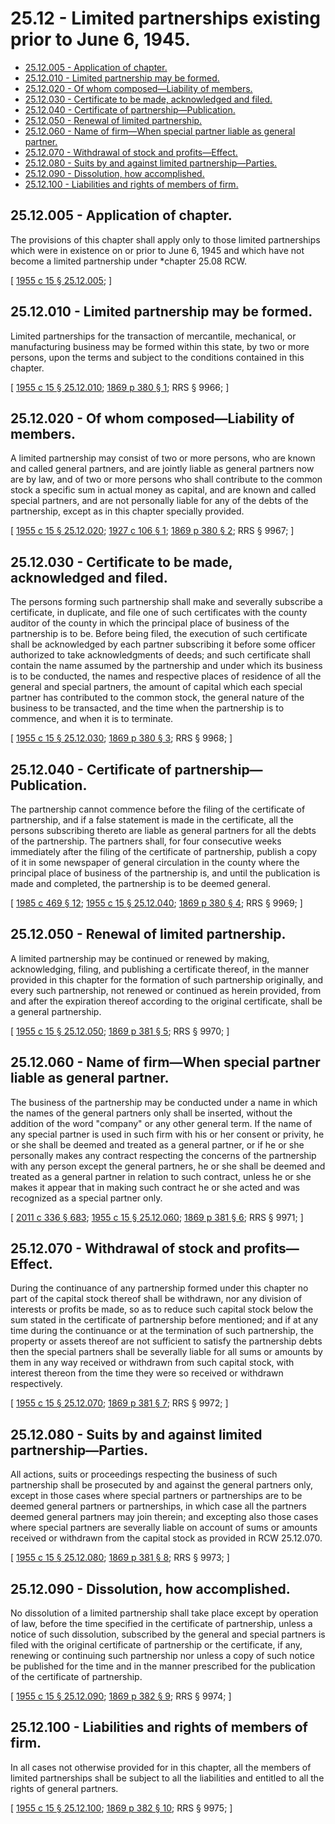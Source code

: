 # 25.12 - Limited partnerships existing prior to June 6, 1945.
* [25.12.005 - Application of chapter.](#2512005---application-of-chapter)
* [25.12.010 - Limited partnership may be formed.](#2512010---limited-partnership-may-be-formed)
* [25.12.020 - Of whom composed—Liability of members.](#2512020---of-whom-composedliability-of-members)
* [25.12.030 - Certificate to be made, acknowledged and filed.](#2512030---certificate-to-be-made-acknowledged-and-filed)
* [25.12.040 - Certificate of partnership—Publication.](#2512040---certificate-of-partnershippublication)
* [25.12.050 - Renewal of limited partnership.](#2512050---renewal-of-limited-partnership)
* [25.12.060 - Name of firm—When special partner liable as general partner.](#2512060---name-of-firmwhen-special-partner-liable-as-general-partner)
* [25.12.070 - Withdrawal of stock and profits—Effect.](#2512070---withdrawal-of-stock-and-profitseffect)
* [25.12.080 - Suits by and against limited partnership—Parties.](#2512080---suits-by-and-against-limited-partnershipparties)
* [25.12.090 - Dissolution, how accomplished.](#2512090---dissolution-how-accomplished)
* [25.12.100 - Liabilities and rights of members of firm.](#2512100---liabilities-and-rights-of-members-of-firm)
## 25.12.005 - Application of chapter.
The provisions of this chapter shall apply only to those limited partnerships which were in existence on or prior to June 6, 1945 and which have not become a limited partnership under *chapter 25.08 RCW.

\[ [1955 c 15 § 25.12.005](https://leg.wa.gov/CodeReviser/documents/sessionlaw/1955c15.pdf?cite=1955%20c%2015%20§%2025.12.005); \]

## 25.12.010 - Limited partnership may be formed.
Limited partnerships for the transaction of mercantile, mechanical, or manufacturing business may be formed within this state, by two or more persons, upon the terms and subject to the conditions contained in this chapter.

\[ [1955 c 15 § 25.12.010](https://leg.wa.gov/CodeReviser/documents/sessionlaw/1955c15.pdf?cite=1955%20c%2015%20§%2025.12.010); [1869 p 380 § 1](https://leg.wa.gov/CodeReviser/Pages/session_laws.aspx?cite=1869%20p%20380%20§%201); RRS § 9966; \]

## 25.12.020 - Of whom composed—Liability of members.
A limited partnership may consist of two or more persons, who are known and called general partners, and are jointly liable as general partners now are by law, and of two or more persons who shall contribute to the common stock a specific sum in actual money as capital, and are known and called special partners, and are not personally liable for any of the debts of the partnership, except as in this chapter specially provided.

\[ [1955 c 15 § 25.12.020](https://leg.wa.gov/CodeReviser/documents/sessionlaw/1955c15.pdf?cite=1955%20c%2015%20§%2025.12.020); [1927 c 106 § 1](https://leg.wa.gov/CodeReviser/documents/sessionlaw/1927c106.pdf?cite=1927%20c%20106%20§%201); [1869 p 380 § 2](https://leg.wa.gov/CodeReviser/Pages/session_laws.aspx?cite=1869%20p%20380%20§%202); RRS § 9967; \]

## 25.12.030 - Certificate to be made, acknowledged and filed.
The persons forming such partnership shall make and severally subscribe a certificate, in duplicate, and file one of such certificates with the county auditor of the county in which the principal place of business of the partnership is to be. Before being filed, the execution of such certificate shall be acknowledged by each partner subscribing it before some officer authorized to take acknowledgments of deeds; and such certificate shall contain the name assumed by the partnership and under which its business is to be conducted, the names and respective places of residence of all the general and special partners, the amount of capital which each special partner has contributed to the common stock, the general nature of the business to be transacted, and the time when the partnership is to commence, and when it is to terminate.

\[ [1955 c 15 § 25.12.030](https://leg.wa.gov/CodeReviser/documents/sessionlaw/1955c15.pdf?cite=1955%20c%2015%20§%2025.12.030); [1869 p 380 § 3](https://leg.wa.gov/CodeReviser/Pages/session_laws.aspx?cite=1869%20p%20380%20§%203); RRS § 9968; \]

## 25.12.040 - Certificate of partnership—Publication.
The partnership cannot commence before the filing of the certificate of partnership, and if a false statement is made in the certificate, all the persons subscribing thereto are liable as general partners for all the debts of the partnership. The partners shall, for four consecutive weeks immediately after the filing of the certificate of partnership, publish a copy of it in some newspaper of general circulation in the county where the principal place of business of the partnership is, and until the publication is made and completed, the partnership is to be deemed general.

\[ [1985 c 469 § 12](https://leg.wa.gov/CodeReviser/documents/sessionlaw/1985c469.pdf?cite=1985%20c%20469%20§%2012); [1955 c 15 § 25.12.040](https://leg.wa.gov/CodeReviser/documents/sessionlaw/1955c15.pdf?cite=1955%20c%2015%20§%2025.12.040); [1869 p 380 § 4](https://leg.wa.gov/CodeReviser/Pages/session_laws.aspx?cite=1869%20p%20380%20§%204); RRS § 9969; \]

## 25.12.050 - Renewal of limited partnership.
A limited partnership may be continued or renewed by making, acknowledging, filing, and publishing a certificate thereof, in the manner provided in this chapter for the formation of such partnership originally, and every such partnership, not renewed or continued as herein provided, from and after the expiration thereof according to the original certificate, shall be a general partnership.

\[ [1955 c 15 § 25.12.050](https://leg.wa.gov/CodeReviser/documents/sessionlaw/1955c15.pdf?cite=1955%20c%2015%20§%2025.12.050); [1869 p 381 § 5](https://leg.wa.gov/CodeReviser/Pages/session_laws.aspx?cite=1869%20p%20381%20§%205); RRS § 9970; \]

## 25.12.060 - Name of firm—When special partner liable as general partner.
The business of the partnership may be conducted under a name in which the names of the general partners only shall be inserted, without the addition of the word "company" or any other general term. If the name of any special partner is used in such firm with his or her consent or privity, he or she shall be deemed and treated as a general partner, or if he or she personally makes any contract respecting the concerns of the partnership with any person except the general partners, he or she shall be deemed and treated as a general partner in relation to such contract, unless he or she makes it appear that in making such contract he or she acted and was recognized as a special partner only.

\[ [2011 c 336 § 683](https://lawfilesext.leg.wa.gov/biennium/2011-12/Pdf/Bills/Session%20Laws/Senate/5045.SL.pdf?cite=2011%20c%20336%20§%20683); [1955 c 15 § 25.12.060](https://leg.wa.gov/CodeReviser/documents/sessionlaw/1955c15.pdf?cite=1955%20c%2015%20§%2025.12.060); [1869 p 381 § 6](https://leg.wa.gov/CodeReviser/Pages/session_laws.aspx?cite=1869%20p%20381%20§%206); RRS § 9971; \]

## 25.12.070 - Withdrawal of stock and profits—Effect.
During the continuance of any partnership formed under this chapter no part of the capital stock thereof shall be withdrawn, nor any division of interests or profits be made, so as to reduce such capital stock below the sum stated in the certificate of partnership before mentioned; and if at any time during the continuance or at the termination of such partnership, the property or assets thereof are not sufficient to satisfy the partnership debts then the special partners shall be severally liable for all sums or amounts by them in any way received or withdrawn from such capital stock, with interest thereon from the time they were so received or withdrawn respectively.

\[ [1955 c 15 § 25.12.070](https://leg.wa.gov/CodeReviser/documents/sessionlaw/1955c15.pdf?cite=1955%20c%2015%20§%2025.12.070); [1869 p 381 § 7](https://leg.wa.gov/CodeReviser/Pages/session_laws.aspx?cite=1869%20p%20381%20§%207); RRS § 9972; \]

## 25.12.080 - Suits by and against limited partnership—Parties.
All actions, suits or proceedings respecting the business of such partnership shall be prosecuted by and against the general partners only, except in those cases where special partners or partnerships are to be deemed general partners or partnerships, in which case all the partners deemed general partners may join therein; and excepting also those cases where special partners are severally liable on account of sums or amounts received or withdrawn from the capital stock as provided in RCW 25.12.070.

\[ [1955 c 15 § 25.12.080](https://leg.wa.gov/CodeReviser/documents/sessionlaw/1955c15.pdf?cite=1955%20c%2015%20§%2025.12.080); [1869 p 381 § 8](https://leg.wa.gov/CodeReviser/Pages/session_laws.aspx?cite=1869%20p%20381%20§%208); RRS § 9973; \]

## 25.12.090 - Dissolution, how accomplished.
No dissolution of a limited partnership shall take place except by operation of law, before the time specified in the certificate of partnership, unless a notice of such dissolution, subscribed by the general and special partners is filed with the original certificate of partnership or the certificate, if any, renewing or continuing such partnership nor unless a copy of such notice be published for the time and in the manner prescribed for the publication of the certificate of partnership.

\[ [1955 c 15 § 25.12.090](https://leg.wa.gov/CodeReviser/documents/sessionlaw/1955c15.pdf?cite=1955%20c%2015%20§%2025.12.090); [1869 p 382 § 9](https://leg.wa.gov/CodeReviser/Pages/session_laws.aspx?cite=1869%20p%20382%20§%209); RRS § 9974; \]

## 25.12.100 - Liabilities and rights of members of firm.
In all cases not otherwise provided for in this chapter, all the members of limited partnerships shall be subject to all the liabilities and entitled to all the rights of general partners.

\[ [1955 c 15 § 25.12.100](https://leg.wa.gov/CodeReviser/documents/sessionlaw/1955c15.pdf?cite=1955%20c%2015%20§%2025.12.100); [1869 p 382 § 10](https://leg.wa.gov/CodeReviser/Pages/session_laws.aspx?cite=1869%20p%20382%20§%2010); RRS § 9975; \]

